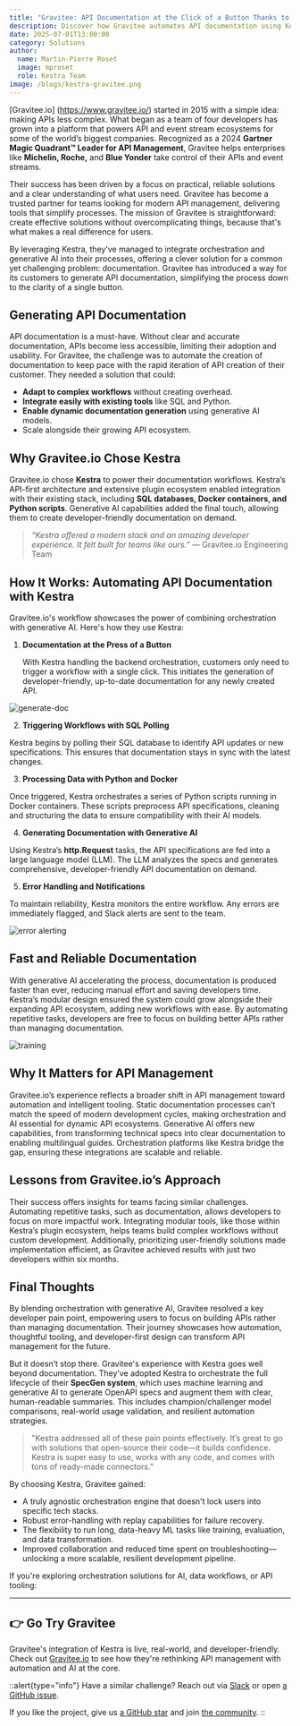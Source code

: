 ```yaml
---
title: "Gravitee: API Documentation at the Click of a Button Thanks to Kestra"
description: Discover how Gravitee automates API documentation using Kestra's orchestration engine and generative AI — from SQL triggers to LLM-powered content.
date: 2025-07-01T13:00:00
category: Solutions
author:
  name: Martin-Pierre Roset
  image: mproset
  role: Kestra Team
image: /blogs/kestra-gravitee.png
---
```

[Gravitee.io] (https://www.gravitee.io/) started in 2015 with a simple idea: making APIs less complex. What began as a team of four developers has grown into a platform that powers API and event stream ecosystems for some of the world’s biggest companies. Recognized as a 2024 **Gartner Magic Quadrant™ Leader for API Management**, Gravitee helps enterprises like **Michelin, Roche,** and **Blue Yonder** take control of their APIs and event streams.

Their success has been driven by a focus on practical, reliable solutions and a clear understanding of what users need. Gravitee has become a trusted partner for teams looking for modern API management, delivering tools that simplify processes. The mission of Gravitee is straightforward: create effective solutions without overcomplicating things, because that's what makes a real difference for users.

By leveraging Kestra, they’ve managed to integrate orchestration and generative AI into their processes, offering a clever solution for a common yet challenging problem: documentation. Gravitee has introduced a way for its customers to generate API documentation, simplifying the process down to the clarity of a single button.

## Generating API Documentation

API documentation is a must-have. Without clear and accurate documentation, APIs become less accessible, limiting their adoption and usability. For Gravitee, the challenge was to automate the creation of documentation to keep pace with the rapid iteration of API creation of their customer. They needed a solution that could:

- **Adapt to complex workflows** without creating overhead.
- **Integrate easily with existing tools** like SQL and Python.
- **Enable dynamic documentation generation** using generative AI models.
- Scale alongside their growing API ecosystem.

## Why Gravitee.io Chose Kestra

Gravitee.io chose **Kestra** to power their documentation workflows. Kestra’s API-first architecture and extensive plugin ecosystem enabled integration with their existing stack, including **SQL databases, Docker containers, and Python scripts**. Generative AI capabilities added the final touch, allowing them to create developer-friendly documentation on demand.

> *“Kestra offered a modern stack and an amazing developer experience. It felt built for
> teams like ours.”* — Gravitee.io Engineering Team

## **How It Works: Automating API Documentation with Kestra**

Gravitee.io's workflow showcases the power of combining orchestration with generative AI. Here's how they use Kestra:

1. **Documentation at the Press of a Button**

    With Kestra handling the backend orchestration, customers only need to trigger a workflow with a single click. This initiates the generation of developer-friendly, up-to-date documentation for any newly created API.

![generate-doc](/blogs/kestra-gravitee/api-doc.jpg)

2. **Triggering Workflows with SQL Polling**

Kestra begins by polling their SQL database to identify API updates or new specifications. This ensures that documentation stays in sync with the latest changes.

3. **Processing Data with Python and Docker**

Once triggered, Kestra orchestrates a series of Python scripts running in Docker containers. These scripts preprocess API specifications, cleaning and structuring the data to ensure compatibility with their AI models.

4. **Generating Documentation with Generative AI**

Using Kestra’s **http.Request** tasks, the API specifications are fed into a large language model (LLM). The LLM analyzes the specs and generates comprehensive, developer-friendly API documentation on demand.

5. **Error Handling and Notifications**

To maintain reliability, Kestra monitors the entire workflow. Any errors are immediately flagged, and Slack alerts are sent to the team.

![error alerting](/blogs/kestra-gravitee/error-flow.png)

## Fast and Reliable Documentation

With generative AI accelerating the process, documentation is produced faster than ever, reducing manual effort and saving developers time. Kestra’s modular design ensured the system could grow alongside their expanding API ecosystem, adding new workflows with ease. By automating repetitive tasks, developers are free to focus on building better APIs rather than managing documentation.

![training](/blogs/kestra-gravitee/training.png)

## Why It Matters for API Management

Gravitee.io’s experience reflects a broader shift in API management toward automation and intelligent tooling. Static documentation processes can’t match the speed of modern development cycles, making orchestration and AI essential for dynamic API ecosystems. Generative AI offers new capabilities, from transforming technical specs into clear documentation to enabling multilingual guides. Orchestration platforms like Kestra bridge the gap, ensuring these integrations are scalable and reliable.

## Lessons from Gravitee.io’s Approach

Their success offers insights for teams facing similar challenges. Automating repetitive tasks, such as documentation, allows developers to focus on more impactful work. Integrating modular tools, like those within Kestra’s plugin ecosystem, helps teams build complex workflows without custom development. Additionally, prioritizing user-friendly solutions made implementation efficient, as Gravitee achieved results with just two developers within six months.

## Final Thoughts

By blending orchestration with generative AI, Gravitee resolved a key developer pain point, empowering users to focus on building APIs rather than managing documentation. Their journey showcases how automation, thoughtful tooling, and developer-first design can transform API management for the future.

But it doesn’t stop there. Gravitee's experience with Kestra goes well beyond documentation. They’ve adopted Kestra to orchestrate the full lifecycle of their **SpecGen system**, which uses machine learning and generative AI to generate OpenAPI specs and augment them with clear, human-readable summaries. This includes champion/challenger model comparisons, real-world usage validation, and resilient automation strategies.

> "Kestra addressed all of these pain points effectively. It’s great to go with solutions that open-source their code—it builds confidence. Kestra is super easy to use, works with any code, and comes with tons of ready-made connectors.”
>

By choosing Kestra, Gravitee gained:

- A truly agnostic orchestration engine that doesn't lock users into specific tech stacks.
- Robust error-handling with replay capabilities for failure recovery.
- The flexibility to run long, data-heavy ML tasks like training, evaluation, and data transformation.
- Improved collaboration and reduced time spent on troubleshooting—unlocking a more scalable, resilient development pipeline.

If you're exploring orchestration solutions for AI, data workflows, or API tooling:

---

## 👉 Go Try Gravitee

Gravitee's integration of Kestra is live, real-world, and developer-friendly. Check out [Gravitee.io](https://www.gravitee.io/) to see how they're rethinking API management with automation and AI at the core.

::alert{type="info"}
Have a similar challenge? Reach out via [Slack](https://kestra.io/slack) or open [a GitHub issue](https://github.com/kestra-io/kestra).

If you like the project, give us [a GitHub star](https://github.com/kestra-io/kestra) and join [the community](https://kestra.io/slack).
::

